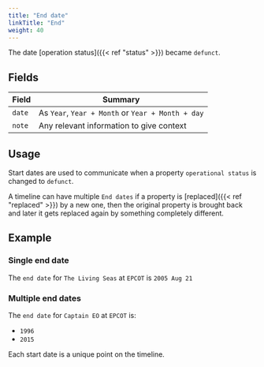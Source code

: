 ```yaml
---
title: "End date"
linkTitle: "End"
weight: 40
---
```



The date [operation status]({{< ref "status" >}}) became `defunct`.


## Fields

| Field         | Summary                     		    |
| ------------- | ------------------------------------- |
| `date`   | As `Year`, `Year + Month` or `Year + Month + day`     |
| `note`  	| Any relevant information to give context    |

## Usage

Start dates are used to communicate when a property `operational status` is changed to `defunct`.

A timeline can have multiple `End dates` if a property is [replaced]({{< ref "replaced" >}}) by a new one, then the original property is brought back and later it gets replaced again by something completely different.


## Example

### Single end date

The `end date` for `The Living Seas` at `EPCOT` is `2005 Aug 21`


### Multiple end dates

The `end date` for `Captain EO` at `EPCOT` is:
* `1996`
* `2015`

Each start date is a unique point on the timeline.